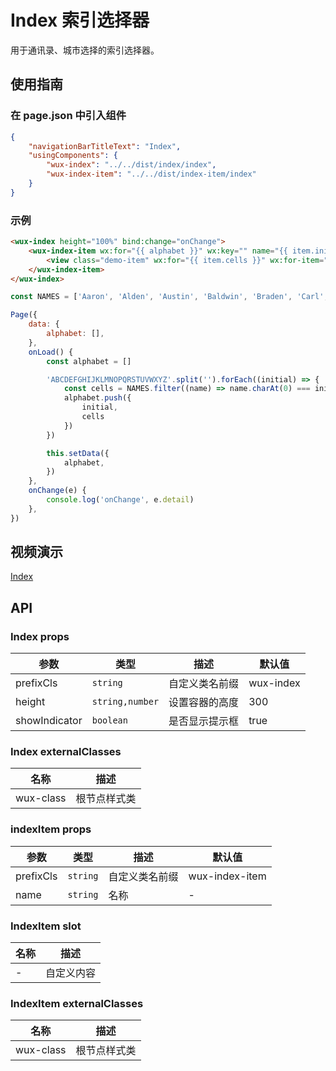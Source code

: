 # Index 索引选择器

用于通讯录、城市选择的索引选择器。

## 使用指南

### 在 page.json 中引入组件

```json
{
    "navigationBarTitleText": "Index",
    "usingComponents": {
        "wux-index": "../../dist/index/index",
        "wux-index-item": "../../dist/index-item/index"
    }
}
```

### 示例

```html
<wux-index height="100%" bind:change="onChange">
    <wux-index-item wx:for="{{ alphabet }}" wx:key="" name="{{ item.initial }}">
        <view class="demo-item" wx:for="{{ item.cells }}" wx:for-item="cell" wx:key="">{{ cell }}</view>
    </wux-index-item>
</wux-index>
```

```js
const NAMES = ['Aaron', 'Alden', 'Austin', 'Baldwin', 'Braden', 'Carl', 'Chandler', 'Clyde', 'David', 'Edgar', 'Elton', 'Floyd', 'Freeman', 'Gavin', 'Hector', 'Henry', 'Ian', 'Jason', 'Joshua', 'Kane', 'Lambert', 'Matthew', 'Morgan', 'Neville', 'Oliver', 'Oscar', 'Perry', 'Quinn', 'Ramsey', 'Scott', 'Seth', 'Spencer', 'Timothy', 'Todd', 'Trevor', 'Udolf', 'Victor', 'Vincent', 'Walton', 'Willis', 'Xavier', 'Yvonne', 'Zack', 'Zane']

Page({
    data: {
        alphabet: [],
    },
    onLoad() {
        const alphabet = []

        'ABCDEFGHIJKLMNOPQRSTUVWXYZ'.split('').forEach((initial) => {
            const cells = NAMES.filter((name) => name.charAt(0) === initial)
            alphabet.push({
                initial,
                cells
            })
        })

        this.setData({
            alphabet,
        })
    },
    onChange(e) {
        console.log('onChange', e.detail)
    },
})
```

## 视频演示

[Index](./_media/index.mp4 ':include :type=iframe width=375px height=667px')

## API

### Index props

| 参数 | 类型 | 描述 | 默认值 |
| --- | --- | --- | --- |
| prefixCls | <code>string</code> | 自定义类名前缀 | wux-index |
| height | <code>string,number</code> | 设置容器的高度 | 300 |
| showIndicator | <code>boolean</code> | 是否显示提示框 | true |

### Index externalClasses

| 名称 | 描述 |
| --- | --- |
| wux-class | 根节点样式类 |

### indexItem props

| 参数 | 类型 | 描述 | 默认值 |
| --- | --- | --- | --- |
| prefixCls | <code>string</code> | 自定义类名前缀 | wux-index-item |
| name | <code>string</code> | 名称 | - |

### IndexItem slot

| 名称 | 描述 |
| --- | --- |
| - | 自定义内容 |

### IndexItem externalClasses

| 名称 | 描述 |
| --- | --- |
| wux-class | 根节点样式类 |